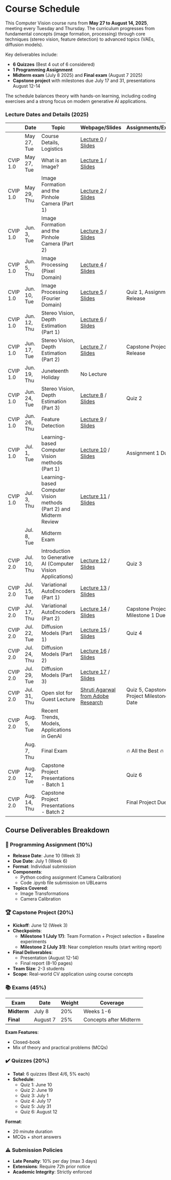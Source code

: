 # Course Schedule

This Computer Vision course runs from **May 27 to August 14, 2025**, meeting every Tuesday and Thursday. The curriculum progresses from fundamental concepts (image formation, processing) through core techniques (stereo vision, feature detection) to advanced topics (VAEs, diffusion models). 

Key deliverables include:

- **6 Quizzes** (Best 4 out of 6 considered)
- **1 Programming Assignment** 
- **Midterm exam** (July 8 2025) and **Final exam** (August 7 2025)
- **Capstone project** with milestones due July 17 and 31, presentations August 12-14

The schedule balances theory with hands-on learning, including coding exercises and a strong focus on modern generative AI applications.

### Lecture Dates and Details (2025)

| | **Date** | **Topic** | **Webpage/Slides** |**Assignments/Exercises** |
|-|-|-|-|-|
| | May 27, Tue   | Course Details, Logistics | [Lecture 0](syllabus.md) / [Slides](https://slides.com/naresh-ub/cvip-lec-0)| 
| CVIP 1.0 | May 27, Tue | What is an Image?| [Lecture 1](lectures/lecture-1.ipynb) / [Slides](https://slides.com/naresh-ub/cvip-lec-1)| 
| CVIP 1.0 | May 29, Thu  | Image Formation and the Pinhole Camera (Part 1) | [Lecture 2](lectures/lecture-2-3.ipynb) / [Slides](https://slides.com/naresh-ub/cvip-lec-2-3) |
| CVIP 1.0 | Jun. 3, Tue  | Image Formation and the Pinhole Camera (Part 2) | [Lecture 3](lectures/lecture-2-3.ipynb) / [Slides](https://slides.com/naresh-ub/cvip-lec-2-3) |
| CVIP 1.0 | Jun. 5, Thu  | Image Processing (Pixel Domain) | [Lecture 4](lectures/lecture-4.ipynb) / [Slides](https://slides.com/naresh-ub/cvip-lec-4) |
| CVIP 1.0 | Jun. 10, Tue  | Image Processing (Fourier Domain) | [Lecture 5](lectures/lecture-5.ipynb) / [Slides](https://slides.com/naresh-ub/cvip-lec-5) | Quiz 1, Assignment 1 Release |
| CVIP 1.0 | Jun. 12, Thu  | Stereo Vision, Depth Estimation (Part 1) | [Lecture 6](lectures/lecture-6-7-8.ipynb) / [Slides](https://slides.com/naresh-ub/cvip-lec-6-7-8) |
| CVIP 1.0 | Jun. 17, Tue   | Stereo Vision, Depth Estimation (Part 2) | [Lecture 7](lectures/lecture-6-7-8.ipynb) / [Slides](https://slides.com/naresh-ub/cvip-lec-6-7-8) | Capstone Project Release |
| CVIP 1.0 | Jun. 19, Thu  | Juneteenth Holiday | No Lecture | |
| CVIP 1.0 | Jun. 24, Tue  | Stereo Vision, Depth Estimation (Part 3) | [Lecture 8](lectures/lecture-6-7-8.ipynb) / [Slides](https://slides.com/naresh-ub/cvip-lec-6-7-8) | Quiz 2 |
| CVIP 1.0 | Jun. 26, Thu  | Feature Detection | [Lecture 9](lectures/lecture-9.ipynb) / [Slides](https://slides.com/naresh-ub/cvip-lec-9) | |
| CVIP 1.0 | Jul. 1, Tue   | Learning-based Computer Vision methods (Part 1) | [Lecture 10](lectures/lecture-10-11.ipynb) / [Slides](https://slides.com/naresh-ub/cvip-lec-10) | Assignment 1 Due Date |
| CVIP 1.0 | Jul. 3, Thu  | Learning-based Computer Vision methods (Part 2) and Midterm Review | [Lecture 11](lectures/lecture-10-11.ipynb) / [Slides](https://slides.com/naresh-ub/cvip-lec-10) | |
| | Jul. 8, Tue | Midterm Exam | | |
| CVIP 2.0 | Jul. 10, Thu  | Introduction to Generative AI (Computer Vision Applications) | [Lecture 12](lectures/lecture-12.ipynb) / [Slides](https://slides.com/naresh-ub/cvip-lec-12) | Quiz 3 |
| CVIP 2.0 | Jul. 15, Tue  | Variational AutoEncoders (Part 1) | [Lecture 13](lectures/lecture-13.ipynb) / [Slides](https://slides.com/naresh-ub/cvip-lec-13-14) | |
| CVIP 2.0 | Jul. 17, Thu  | Variational AutoEncoders (Part 2) | [Lecture 14](lectures/lecture-14.ipynb) / [Slides](https://slides.com/naresh-ub/cvip-lec-13-14) | Capstone Project Milestone 1 Due Date |
| CVIP 2.0 | Jul. 22, Tue   | Diffusion Models (Part 1) | [Lecture 15](lectures/lecture-15.ipynb) / [Slides](https://slides.com/naresh-ub/cvip-lec-15-16-17) | Quiz 4 |
| CVIP 2.0 | Jul. 24, Thu  | Diffusion Models (Part 2) | [Lecture 16](lectures/lecture-16.ipynb) / [Slides](https://slides.com/naresh-ub/cvip-lec-15-16-17) | |
| CVIP 2.0 | Jul. 29, Tue   | Diffusion Models (Part 3) | [Lecture 17](lectures/lecture-17.ipynb) / [Slides](https://slides.com/naresh-ub/cvip-lec-15-16-17) | |
| CVIP 2.0 | Jul. 31, Thu  | Open slot for Guest Lecture | [Shruti Agarwal from Adobe Research](https://agarwalshruti15.github.io/) | Quiz 5, Capstone Project Milestone 2 Due Date |
| CVIP 2.0 | Aug. 5, Tue   | Recent Trends, Models, Applications in GenAI | | |
|  | Aug. 7, Thu  | Final Exam | | 🔥 All the Best 🔥 |
| CVIP 2.0 | Aug. 12, Tue   | Capstone Project Presentations - Batch 1 | | Quiz 6 |
| CVIP 2.0 | Aug. 14, Thu  | Capstone Project Presentations - Batch 2 | | Final Project Due Date |


## Course Deliverables Breakdown

### 📝 Programming Assignment (10%)
- **Release Date**: June 10 (Week 3)  
- **Due Date**: July 1 (Week 6)  
- **Format**: Individual submission  
- **Components**:
  - Python coding assignment (Camera Calibration)  
  - Code .ipynb file submission on UBLearns
- **Topics Covered**:  
  - Image Transformations
  - Camera Calibration  

### 🏆 Capstone Project (20%)
- **Kickoff**: June 12 (Week 3)  
- **Checkpoints**:  
  - **Milestone 1 (July 17)**: Team Formation + Project selection + Baseline experiments  
  - **Milestone 2 (July 31)**: Near completion results (start writing report)  
- **Final Deliverables**:  
  - Presentation (August 12-14)  
  - Final report (8-10 pages)  
- **Team Size**: 2-3 students  
- **Scope**: Real-world CV application using course concepts  

### 📚 Exams (45%)
| Exam        | Date       | Weight | Coverage |
|-------------|------------|--------|----------|
| **Midterm** | July 8     | 20%    | Weeks 1-6 |
| **Final**   | August 7   | 25%    | Concepts after Midterm |

**Exam Features**:  
- Closed-book  
- Mix of theory and practical problems (MCQs)

### ✔️ Quizzes (20%)
- **Total**: 6 quizzes (Best 4/6, 5% each)  
- **Schedule**:  
  - Quiz 1: June 10  
  - Quiz 2: June 19  
  - Quiz 3: July 1  
  - Quiz 4: July 17  
  - Quiz 5: July 31  
  - Quiz 6: August 12  

**Format**:  
- 20 minute duration  
- MCQs + short answers  

### ⚠️ Submission Policies
- **Late Penalty**: 10% per day (max 3 days)  
- **Extensions**: Require 72h prior notice  
- **Academic Integrity**: Strictly enforced  